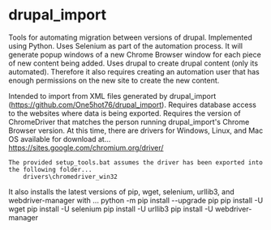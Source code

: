# drupal_import
Tools for automating migration between versions of drupal. Implemented using Python. Uses Selenium as part of the automation process. It will generate popup windows of a new Chrome Browser window for each piece of new content being added. Uses drupal to create drupal content (only its automated). Therefore it also requires creating an automation user that has enough permissions on the new site to create the new content.

Intended to import from XML files generated by drupal_import (https://github.com/One5hot76/drupal_import).
Requires database access to the websites where data is being exported.
Requires the version of ChromeDriver that matches the person running drupal_import's Chrome Browser version.
	At this time, there are drivers for Windows, Linux, and Mac OS available for download at...
	https://sites.google.com/chromium.org/driver/
	
	The provided setup_tools.bat assumes the driver has been exported into the following folder...
		drivers\chromedriver_win32
   
It also installs the latest versions of pip, wget, selenium, urllib3, and webdriver-manager with ...
	python -m pip install --upgrade pip
	pip install -U wget
	pip install -U selenium
	pip install -U urllib3
	pip install -U webdriver-manager

